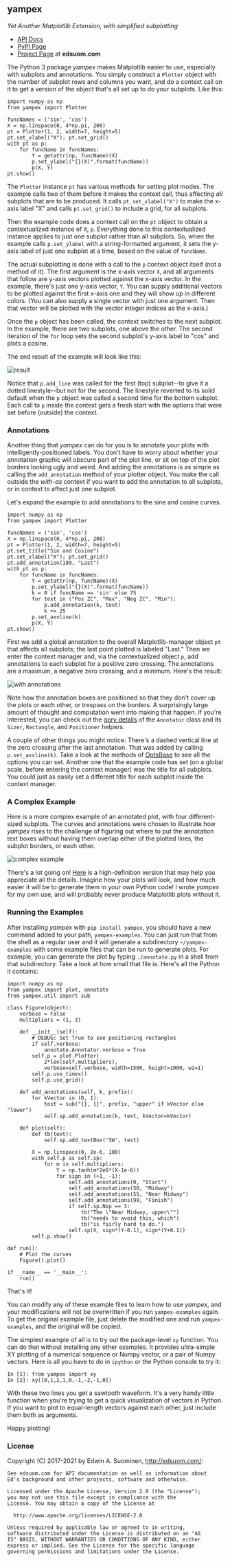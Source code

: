 ## yampex
*Yet Another Matplotlib Extension, with simplified subplotting*

* [API Docs](http://edsuom.com/yampex/yampex.html)
* [PyPI Page](https://pypi.python.org/pypi/yampex/)
* [Project Page](http://edsuom.com/yampex.html) at **edsuom.com**


The Python 3 package *yampex* makes Matplotlib easier to use,
especially with subplots and annotations. You simply construct a
`Plotter` object with the number of subplot rows and columns you want,
and do a context call on it to get a version of the object that's all
set up to do your subplots. Like this:

    import numpy as np
    from yampex import Plotter
    
    funcNames = ('sin', 'cos')
    X = np.linspace(0, 4*np.pi, 200)
    pt = Plotter(1, 2, width=7, height=5)
    pt.set_xlabel("X"); pt.set_grid()
    with pt as p:
        for funcName in funcNames:
            Y = getattr(np, funcName)(X)
            p.set_ylabel("{}(X)".format(funcName))
            p(X, Y)
    pt.show()

The `Plotter` instance `pt` has various methods for setting plot
modes. The example calls two of them before it makes the context call,
thus affecting *all* subplots that are to be produced. It calls
`pt.set_xlabel("X")` to make the x-axis label "X" and calls
`pt.set_grid()` to include a grid, for all subplots.

Then the example code does a context call on the `pt` object to obtain
a contextualized instance of it, `p`. Everything done to this
contextualized instance applies to just one subplot rather than all
subplots. So, when the example calls `p.set_ylabel` with a
string-formatted argument, it sets the y-axis label of just one
subplot at a time, based on the value of `funcName`.

The actual subplotting is done with a call to the `p` context object
itself (not a method of it). The first argument is the x-axis vector
`X`, and all arguments that follow are y-axis vectors plotted against
the x-axis vector. In the example, there's just one y-axis vector,
`Y`. You can supply additional vectors to be plotted against the first
x-axis one and they will show up in different colors. (You can also
supply a single vector with just one argument. Then that vector will
be plotted with the vector integer indices as the x-axis.)

Once the `p` object has been called, the context switches to the next
subplot. In the example, there are two subplots, one above the
other. The second iteration of the `for` loop sets the second
subplot's y-axis label to "cos" and plots a cosine.

The end result of the example will look like this:

![result](http://edsuom.com/yampex-example.png)

Notice that `p.add_line` was called for the first (top) subplot--to
give it a dotted linestyle--but not for the second. The linestyle
reverted to its solid default when the `p` object was called a second
time for the bottom subplot. Each call to `p` inside the context gets
a fresh start with the options that were set before (outside) the
context.


### Annotations

Another thing that *yampex* can do for you is to annotate your plots
with intelligently-positioned labels. You don't have to worry about
whether your annotation graphic will obscure part of the plot line, or
sit on top of the plot borders looking ugly and weird. And adding the
annotations is as simple as calling the `add_annotation` method of
your plotter object. You make the call outside the *with-as* context
if you want to add the annotation to all subplots, or in context to
affect just one subplot.

Let's expand the example to add annotations to the sine and cosine
curves.

    import numpy as np
    from yampex import Plotter

    funcNames = ('sin', 'cos')
    X = np.linspace(0, 4*np.pi, 200)
    pt = Plotter(1, 2, width=7, height=5)
    pt.set_title("Sin and Cosine")
    pt.set_xlabel("X"); pt.set_grid()
    pt.add_annotation(199, "Last")
    with pt as p:
        for funcName in funcNames:
            Y = getattr(np, funcName)(X)
            p.set_ylabel("{}(X)".format(funcName))
            k = 0 if funcName == 'sin' else 75
            for text in ("Pos ZC", "Max", "Neg ZC", "Min"):
                p.add_annotation(k, text)
                k += 25
            p.set_axvline(k)
            p(X, Y)
    pt.show()

First we add a global annotation to the overall Matplotlib-manager
object `pt` that affects all subplots; the last point plotted is
labeled "Last."  Then we enter the context manager and, via the
contextualized object `p`, add annotations to each subplot for a
positive zero crossing. The annotations are a maximum, a negative zero
crossing, and a minimum. Here's the result:

![with annotations](http://edsuom.com/yampex-example-annotated.png)

Note how the annotation boxes are positioned so that they don't cover
up the plots or each other, or trespass on the borders. A surprisingly
large amount of thought and computation went into making that
happen. If you're interested, you can check out the
[gory details](http://edsuom.com/yampex/annotate.py.html) of the
`Annotator` class and its `Sizer`, `Rectangle`, and `Positioner`
helpers.

A couple of other things you might notice: There's a dashed vertical
line at the zero crossing after the last annotation. That was added by
calling `p.set_axvline(k)`. Take a look at the methods of
[OptsBase](http://edsuom.com/yampex/yampex.plot.OptsBase.html) to see
all the options you can set. Another one that the example code has set
(on a global scale, before entering the context manager) was the title
for all subplots. You could just as easily set a different title for
each subplot inside the context manager.


### A Complex Example

Here is a more complex example of an annotated plot, with four
different-sized subplots. The curves and annotations were chosen to
illustrate how *yampex* rises to the challenge of figuring out where
to put the annotation text boxes without having them overlap either of
the plotted lines, the subplot borders, or each other.

![complex example](http://edsuom.com/yampex-example-annotate.png)

There's a lot going on!
[Here](http://edsuom.com/yampex-example-annotate-large.png) is a
high-definition version that may help you appreciate all the
details. Imagine how your plots will look, and how much easier it will
be to generate them in your own Python code! I wrote *yampex* for my
own use, and will probably never produce Matplotlib plots without it.


### Running the Examples

After installing *yampex* with `pip install yampex`, you should have a
new command added to your path, `yampex-examples`. You can just run
that from the shell as a regular user and it will generate a
subdirectory `~/yampex-examples` with some example files that can be
run to generate plots. For example, you can generate the plot by
typing `./annotate.py` in a shell from that subdirectory. Take a look
at how small that file is. Here's all the Python it contains:

    import numpy as np
    from yampex import plot, annotate
    from yampex.util import sub
    
    class Figure(object):
        verbose = False
        multipliers = (1, 3)
        
        def __init__(self):
            # DEBUG: Set True to see positioning rectangles
            if self.verbose:
                annotate.Annotator.verbose = True
            self.p = plot.Plotter(
                2*len(self.multipliers),
                verbose=self.verbose, width=1500, height=1000, w2=1)
            self.p.use_timex()
            self.p.use_grid()
    
        def add_annotations(self, k, prefix):
            for kVector in (0, 1):
                text = sub("{}, {}", prefix, "upper" if kVector else "lower")
                self.sp.add_annotation(k, text, kVector=kVector)
            
        def plot(self):
            def tb(text):
                self.sp.add_textBox('SW', text)
            
            X = np.linspace(0, 2e-6, 100)
            with self.p as self.sp:
                for m in self.multipliers:
                    Y = np.tanh(m*2e6*(X-1e-6))
                    for sign in (+1, -1):
                        self.add_annotations(0, "Start")
                        self.add_annotations(50, "Midway")
                        self.add_annotations(55, "Near Midway")
                        self.add_annotations(99, "Finish")
                        if self.sp.Nsp == 3:
                            tb("The \"Near Midway, upper\"")
                            tb("needs to avoid this, which")
                            tb("is fairly hard to do.")
                        self.sp(X, sign*(Y-0.1), sign*(Y+0.1))
            self.p.show()

    def run():
        # Plot the curves
        Figure().plot()
    
    if __name__ == '__main__':
        run()

That's it!

You can modify any of these example files to learn how to use
*yampex*, and your modifications will not be overwritten if you run
`yampex-examples` again. To get the original example file, just delete
the modified one and run `yampex-examples`, and the original will be
copied.

The simplest example of all is to try out the package-level `xy`
function. You can do that without installing any other examples. It
provides ultra-simple XY plotting of a numerical sequence or Numpy
vector, or a pair of Numpy vectors. Here is all you have to do in
`ipython` or the Python console to try it:

    In [1]: from yampex import xy
    In [2]: xy([0,1,2,1,0,-1,-2,-1,0])
    
With these two lines you get a sawtooth waveform. It's a very handy
little function when you're trying to get a quick visualization of
vectors in Python. If you want to plot to equal-length vectors against
each other, just include them both as arguments.

Happy plotting!

### License

Copyright (C) 2017-2021 by Edwin A. Suominen,
<http://edsuom.com/>:

    See edsuom.com for API documentation as well as information about
    Ed's background and other projects, software and otherwise.
    
    Licensed under the Apache License, Version 2.0 (the "License");
    you may not use this file except in compliance with the
    License. You may obtain a copy of the License at
    
      http://www.apache.org/licenses/LICENSE-2.0
    
    Unless required by applicable law or agreed to in writing,
    software distributed under the License is distributed on an "AS
    IS" BASIS, WITHOUT WARRANTIES OR CONDITIONS OF ANY KIND, either
    express or implied. See the License for the specific language
    governing permissions and limitations under the License.
